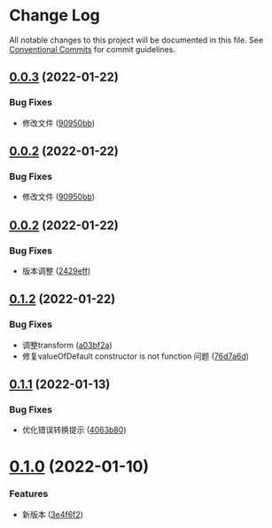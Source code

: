 # Change Log

All notable changes to this project will be documented in this file.
See [Conventional Commits](https://conventionalcommits.org) for commit guidelines.

## [0.0.3](https://github.com/lihaizhong/toolkit/compare/mkfs@0.0.2...mkfs@0.0.3) (2022-01-22)


### Bug Fixes

* 修改文件 ([90950bb](https://github.com/lihaizhong/toolkit/commit/90950bbd62d979ed9ca5604192f01a3d6e7764dd))





## [0.0.2](https://github.com/lihaizhong/toolkit/compare/mkfs@0.0.2...mkfs@0.0.2) (2022-01-22)


### Bug Fixes

* 修改文件 ([90950bb](https://github.com/lihaizhong/toolkit/commit/90950bbd62d979ed9ca5604192f01a3d6e7764dd))





## [0.0.2](https://github.com/lihaizhong/toolkit/compare/mkfs@0.1.2...mkfs@0.0.2) (2022-01-22)


### Bug Fixes

* 版本调整 ([2429eff](https://github.com/lihaizhong/toolkit/commit/2429effdd064424aa21b9119699d2893fc3cd47d))





## [0.1.2](https://github.com/lihaizhong/toolkit/compare/mkfs@0.1.1...mkfs@0.1.2) (2022-01-22)


### Bug Fixes

* 调整transform ([a03bf2a](https://github.com/lihaizhong/toolkit/commit/a03bf2a26866a79edc8b35d2c8b0c968d285d8b4))
* 修复valueOfDefault constructor is not function 问题 ([76d7a6d](https://github.com/lihaizhong/toolkit/commit/76d7a6d135786cb48c74b305ca983e9267cae3e3))





## [0.1.1](https://github.com/lihaizhong/toolkit/compare/mkfs@0.1.0...mkfs@0.1.1) (2022-01-13)


### Bug Fixes

* 优化错误转换提示 ([4063b80](https://github.com/lihaizhong/toolkit/commit/4063b80fce60d973b0cd13071bf7abca98e87e20))





# [0.1.0](https://github.com/lihaizhong/toolkit/compare/mkfs@1.1.0...mkfs@0.1.0) (2022-01-10)


### Features

* 新版本 ([3e4f6f2](https://github.com/lihaizhong/toolkit/commit/3e4f6f2b47b7dab28a0a04b9ac24784000e8565b))
